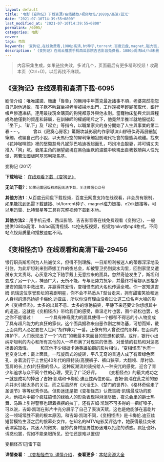 ```yaml
---
layout: default
title: '电影《变狗记》下载资源/在线播放/视频地址/1080p/高清/蓝光'
date: "2021-07-10T14:39:55+0800"
last_modified_at: "2021-07-10T14:39:55+0800"
permalink: /6095/
categories: 电影
cover:
tags: 电影
keywords: '变狗记,在线免费看,1080p高清,bt种子,torrent,百度云盘,magnet,磁力链,迅雷下载资源'
description: '《变狗记》在线云播放手机西瓜影院吉吉影音免费看，1080p高清bd/hd未删减完整版和tc抢先枪版，mkv/mp4格式，附带bt/torrent种子、magnet/磁力链、百度云盘、网盘资源迅雷下载链接'
---
```


>内容采集生成，如果链接失效，多试几个，页面最后有更多精彩视频！收藏本页（Ctrl+D)，以后再找不麻烦。


## 《变狗记》在线观看和高清下载-6095

剧情介绍：唯唯諾諾、庸庸「魯魯」的無用中年賈克最近諸事不順，老婆突然抱怨自己對他過敏，孩子默不吭聲坐視老爹被掃地出門，工作還被年輕屁孩取代，銀行帳戶慘遭凍結，連用最後現金購買的狗兒都意外與他永別。當寵物床墊與犬訓課程成為他僅剩的資產和歸屬，在訓練師的權威喝斥之下，他竟然半推半就地服從起「坐下」、「趴下」及「起立」等指令，以職業家犬的身分開始了人生與事業的第二春⋯⋯。  　　曾以《寂寞心房客》驚豔坎城影展的作家導演山繆班傑奇再展細膩筆觸，改編自己的小說，以天馬行空的犀利筆觸狠剖現代社會的變態與疏離。找來《花神咖啡館》裡的堅毅慈母凡妮莎巴哈迪板起面孔，巧扮冷血狠妻，將可憐丈夫推入「狗」坑。衰尾主角的絕望處境在黑色幽默的濾鏡中映現出自我救贖與人性光暈，宛若法國版阿基郭利斯馬基。


变狗记 (2017)

**下载地址**： [在线观看下载 《变狗记》](https://www.btbtdy.me/btdy/dy15370.html) 


**无法下载?**：`如果迅雷因版权原因无法下载，关注微信公众号 `

**其他方法1**：从百度云网盘下载视频，百度云网盘支持在线观看，非会员有限制，如果能找到迅雷下载链接、bt/torrent种子、magnet磁力链接、e2dk链接等，可以用迅雷、比特彗星等工具将完整视频下载到本地。

**其他方法2**：用手机云播、西瓜影院、吉吉影音等在线免费观看《变狗记》，一般提供1080p高清、hd/bd高清视频、tc抢先版视频，视频为mkv或mp4格式，不同站点视频质量和播放速度不同。


## 《变相怪杰1》在线观看和高清下载-29456

银行职员斯坦利为人热诚仗义，但得不到理解。一日斯坦利被迷人的蒂娜深深地吸引住，为此斯坦利来到蒂娜工作的夜总会，却被警卫扔到臭水沟里，回到家里又遭房东太太责骂，心灰意冷之下随手戴上无意捡来的面具，忽然奇迹发生了，斯坦利变成了另一个人，神通广大，无所不能，专与恶势力抗争，并最终将蒂娜从恶棍多里安的魔爪中救出来，并赢得其爱情，变相怪杰的大名也传遍全城。你一定知道吉姆&middot;凯瑞这位享誉影坛的喜剧明星，你不会不熟悉从T型台走来，拥有甜蜜笑脸和迷人身材的漂亮娇娃卡梅伦.迪亚兹，所以你没有理由没看过让这二位名声大噪的影片《变相怪杰》。太多的出其不意、太多的惊艳搞笑，平静下来还要让你想想其中的道道，这就是《变相怪杰》带给我们的感受，重温老片也罢，图个轻松也罢，总之你不能错过！ 　　一个具有神奇魔力的面具使得一个郁郁不得志的小人物变成了具有超凡能力的疯狂的家伙。这个面具据称来自恶作剧之神洛基，可想而知，戴上面具的人必定要在人世间“胡作非为”一番。正像有的人曾说过的那样，在面具的掩护下，人们表现出了一个&ldquo;内在”的我最本来面目的思想和欲望。或许，银行小出纳斯坦利的内心和所有其他的人一样布满了对现实的愤懑、对爱情的狂热和对惩恶扬善的激情。 　　和其他不少根据卡通英雄拍摄的影片相似，&ldquo;变相怪杰”也有一套变身法术：戴上面具，一阵旋风式的旋转，平凡无奇的普通人成了有着绿色面孔、身着流行于上世纪40年代的阻特装(高腰裤子、裤口狭窄，大翻领、厚衬垫、宽肩的长上衣)的狂傲的怪人。这种反潮流的装扮给人一种突兀的感觉，迎合了青少年追求与众不同个性的心理，受到了广泛好评。 　　《变相怪杰》的最大成功之一就是成功的捧出了吉姆·凯瑞和卡梅伦.迪亚兹两位影星。吉姆&middot;凯瑞在此之前的影片并未引起太多的关注，而之后虽然有《大话王》、《楚门的世界》、《格林奇偷走了圣诞节》等等优秀作品，但影迷还是把《变相怪杰》认做吉姆&middot;凯瑞最成功的影片。他把片中那个疯狂搞怪的绿脸人的形象表现得淋漓尽致，夜总会里的爵士热舞、马路上引得警察也跟着摇摆的拉丁，还有吉姆·凯瑞不可多得的一把好嗓子，可以说，吉姆&middot;凯瑞在影片中充分展示了自己了表演天赋，这也是他能够在喜剧片这一领域常胜不衰的根本原因。和吉姆·凯瑞不同，《变相怪杰》是卡梅伦.迪亚兹短暂模特生涯之后的银幕处女作，在知名的MTV电影奖评选中，她获得最佳突破表演奖提名，其迷人的微笑、曼妙的身材是男性影迷难以拒绝的诱惑。疯狂也好，诱惑也罢，假如不能亲眼所见，恐怕还是难以置信!


变相怪杰1迅雷下载

**详情查看**： [《变相怪杰1》详情介绍](/movie/29456/)， **查看更多**：[本站资源大全](/movie/t/all/)

